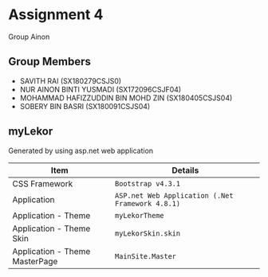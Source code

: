 
# Assignment 4

Group Ainon


## Group Members

- SAVITH RAI (SX180279CSJS0)
- NUR AINON BINTI YUSMADI (SX172096CSJF04)
- MOHAMMAD HAFIZZUDDIN BIN MOHD ZIN (SX180405CSJS04)
- SOBERY BIN BASRI (SX180091CSJS04)

## myLekor
Generated by using asp.net web application

|Item                           |Details                                                     |
|-------------------------------|------------------------------------------------------------|
|CSS Framework                  |`Bootstrap v4.3.1`                                          |
|Application                    |`ASP.net Web Application (.Net Framework 4.8.1)`            |
|Application - Theme         	|`myLekorTheme`                                              |
|Application - Theme Skin       |`myLekorSkin.skin`                                          |
|Application - Theme MasterPage |`MainSite.Master`                                           |

